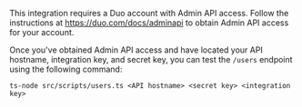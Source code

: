 This integration requires a Duo account with Admin API access. Follow the instructions at https://duo.com/docs/adminapi to obtain Admin API access for your account.

Once you've obtained Admin API access and have located your API hostname, integration key, and secret key, you can test the `/users` endpoint using the following command:

`ts-node src/scripts/users.ts <API hostname> <secret key> <integration key>`
